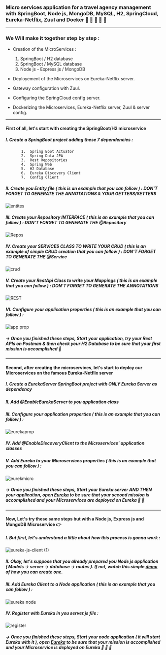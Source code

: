 ### Micro services application for a travel agency management with SpringBoot, Node js, MongoDB, MySQL, H2, SpringCloud, Eureka-Netflix, Zuul and Docker :star2: :star2: :star2: :star2: :star2: 
     
----
### We Will make it together step by step : 

* Creation of the MicroServices : 
    1. SpringBoot / H2 database 
    2. SpringBoot / MySQL database
    3. Node js - Express js / MongoDB 

* Deployement of the Microservices on Eureka-Netflix server. 
* Gateway configuration with Zuul. 
* Configuring the SpringCloud config server.
* Dockerizing the Microservices, Eureka-Netflix server, Zuul & server config.  


**** 

#### First of all, let's start with creating the SpringBoot/H2 microservice 

 #####  I. Create a SpringBoot project adding these 7 dependencies : 
           1.  Spring Boot Actuator
           2.  Spring Data JPA 
           3.  Rest Repositories 
           4.  Spring Web 
           5.  H2 Database
           6.  Eureka Discovery Client
           7.  Config Client

#####   II. Create you Entity file ( this is an example that you can follow ) : DON'T FORGET TO GENERATE THE ANNOTATIONS & YOUR GETTERS/SETTERS 

![entites](https://user-images.githubusercontent.com/57329406/138796308-3ba8d323-2ca8-435a-95ca-2a01e99c4abd.png) 

#####   III. Create your Repository INTERFACE ( this is an example that you can follow ) : DON'T FORGET TO GENERATE THE @Repository 

![Repos](https://user-images.githubusercontent.com/57329406/138797224-323af116-8cfc-4381-ab73-87eca8b04127.png)

#####   IV. Create your SERVICES CLASS TO WRITE YOUR CRUD ( this is an example of simple CRUD creation that you can follow ) : DON'T FORGET TO GENERATE THE @Service 

![crud](https://user-images.githubusercontent.com/57329406/138797929-abb56301-189f-4785-8ca0-3b3d9c5800fb.png)

#####   V. Create your RestApi Class to write your Mappings ( this is an example that you can follow ) : DON'T FORGET TO GENERATE THE ANNOTATIONS

![REST](https://user-images.githubusercontent.com/57329406/138798966-66edbc37-ac5c-420e-a8fc-d5d0b23d50cb.png)

#####   VI. Configure your application properties ( this is an example that you can follow ) :

![app prop](https://user-images.githubusercontent.com/57329406/138799659-c2752080-4c8f-4cba-9a7f-da16664944ba.png)

#####  &#8594; Once you finished these steps, Start your application, try your Rest APIs on Postman & then check your H2 Database to be sure that your first mission is accomplished :muscle:

**** 

#### Second, after creating the microservices, let's start to deploy our Microservices on the famous Eureka-Netflix server

 #####  I. Create a EurekaServer SpringBoot project with ONLY Eureka Server as dependency 

 #####  II. Add @EnableEurekaServer to you application class

 #####  III. Configure your application properties ( this is an example that you can follow ) : 

 ![eurekaprop](https://user-images.githubusercontent.com/57329406/138803790-823d08c7-b530-4edf-8c6e-5109f5ef2609.png)

#####   IV. Add @EnableDiscoveryClient to the Microservices' application classes 

#####   V. Add Eureka to your Microservices properties ( this is an example that you can follow ) :

![eurekmicro](https://user-images.githubusercontent.com/57329406/138804250-d660c4b9-caa6-45f3-943a-b3981b034595.png)

#####  &#8594; Once you finished these steps, Start your Eureka server AND THEN your application, open [Eureka](http://localhost:8761/)  to be sure that your second mission is accomplished and your Microservices are deployed on Eureka :muscle: :muscle:

*** 

#### Now, Let's try these same steps but with a Node js, Express js and MongoDB Microservice :point_right: 

 #####  I. But first, let's understand a little about how this process is gonna work : 

![eureka-js-client (1)](https://user-images.githubusercontent.com/57329406/138805069-1669afd9-0f64-4a1a-960d-ae7c9b80a546.jpg)

 #####  II. Okay, let's suppose that you already prepared you Node js application ( Models &#8594; server &#8594; database &#8594; routes ). If not, watch this simple [demo](https://www.youtube.com/watch?v=W1Kttu53qTg) of how you can create one.

 #####  III. Add Eureka Client to a Node application ( this is an example that you can follow ) : 

![eureka node](https://user-images.githubusercontent.com/57329406/138805830-9bef7bc1-bbce-423d-bd18-5340d9c3e0ce.png)

#####   IV. Register with Eureka in you server.js file :

![register](https://user-images.githubusercontent.com/57329406/138805978-c6749256-ecea-4c5f-972c-82141e4009ee.png)

#####  &#8594; Once you finished these steps, Start your node application ( it will start Eureka with it ), open [Eureka](http://localhost:8761/)  to be sure that your mission is accomplished and your Microservice is deployed on Eureka :muscle: :muscle: :muscle:










